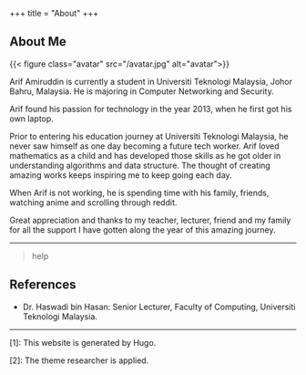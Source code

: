 +++
title = "About"
+++

## About Me

{{< figure class="avatar" src="/avatar.jpg" alt="avatar">}}

Arif Amiruddin is currently a student in Universiti Teknologi Malaysia, Johor Bahru, Malaysia. He is majoring in Computer Networking and Security.

Arif found his passion for technology in the year 2013, when he first got his own laptop. 

Prior to entering his education journey at Universiti Teknologi Malaysia, he never saw himself as one day becoming a future tech worker. Arif loved mathematics as a child and has developed those skills as he got older in understanding algorithms and data structure. The thought of creating amazing works keeps inspiring me to keep going each day.

When Arif is not working, he is spending time with his family, friends, watching anime and scrolling through reddit.

Great appreciation and thanks to my teacher, lecturer, friend and my family for all the support I have gotten along the year of this amazing journey.

---

> help

## References

* Dr. Haswadi bin Hasan: Senior Lecturer, Faculty of Computing, Universiti Teknologi Malaysia. 
---
[1]: This website is generated by Hugo.

[2]: The theme researcher is applied.
